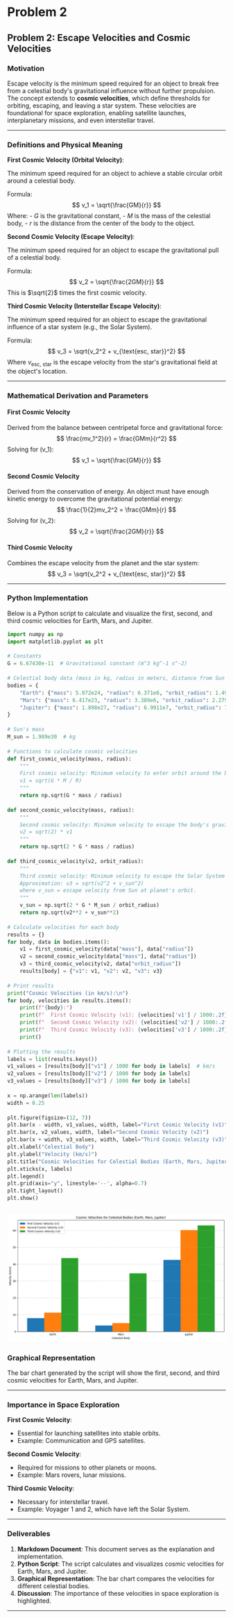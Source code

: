 # Problem 2

## **Problem 2: Escape Velocities and Cosmic Velocities**

### **Motivation**
Escape velocity is the minimum speed required for an object to break free from a celestial body's gravitational influence without further propulsion. The concept extends to **cosmic velocities**, which define thresholds for orbiting, escaping, and leaving a star system. These velocities are foundational for space exploration, enabling satellite launches, interplanetary missions, and even interstellar travel.

---

### **Definitions and Physical Meaning**

**First Cosmic Velocity (Orbital Velocity)**:

The minimum speed required for an object to achieve a stable circular orbit around a celestial body.

Formula:
    $$
    v_1 = \sqrt{\frac{GM}{r}}
    $$
    Where:
    - $G$ is the gravitational constant,
    - $M$ is the mass of the celestial body,
    - $r$ is the distance from the center of the body to the object.

**Second Cosmic Velocity (Escape Velocity)**:

The minimum speed required for an object to escape the gravitational pull of a celestial body.

Formula:
    $$
    v_2 = \sqrt{\frac{2GM}{r}}
    $$
    This is $\sqrt{2}$ times the first cosmic velocity.

**Third Cosmic Velocity (Interstellar Escape Velocity)**:

The minimum speed required for an object to escape the gravitational influence of a star system (e.g., the Solar System).

Formula:
    $$
    v_3 = \sqrt{v_2^2 + v_{\text{esc, star}}^2}
    $$
    Where $v_{\text{esc, star}}$ is the escape velocity from the star's gravitational field at the object's location.

---

### **Mathematical Derivation and Parameters**

#### **First Cosmic Velocity**
Derived from the balance between centripetal force and gravitational force:
$$
    \frac{mv_1^2}{r} = \frac{GMm}{r^2}
$$
    Solving for \(v_1\):
$$
    v_1 = \sqrt{\frac{GM}{r}}
$$

#### **Second Cosmic Velocity**
Derived from the conservation of energy. An object must have enough kinetic energy to overcome the gravitational potential energy:
$$
    \frac{1}{2}mv_2^2 = \frac{GMm}{r}
$$
    Solving for \(v_2\):
$$
    v_2 = \sqrt{\frac{2GM}{r}}
$$

#### **Third Cosmic Velocity**
Combines the escape velocity from the planet and the star system:
$$
    v_3 = \sqrt{v_2^2 + v_{\text{esc, star}}^2}
$$

---

### **Python Implementation**
Below is a Python script to calculate and visualize the first, second, and third cosmic velocities for Earth, Mars, and Jupiter.

```python
import numpy as np
import matplotlib.pyplot as plt

# Constants
G = 6.67430e-11  # Gravitational constant (m^3 kg^-1 s^-2)

# Celestial body data (mass in kg, radius in meters, distance from Sun in meters)
bodies = {
    "Earth": {"mass": 5.972e24, "radius": 6.371e6, "orbit_radius": 1.496e11},
    "Mars": {"mass": 6.417e23, "radius": 3.389e6, "orbit_radius": 2.279e11},
    "Jupiter": {"mass": 1.898e27, "radius": 6.9911e7, "orbit_radius": 7.785e11}
}

# Sun's mass
M_sun = 1.989e30  # kg

# Functions to calculate cosmic velocities
def first_cosmic_velocity(mass, radius):
    """
    First cosmic velocity: Minimum velocity to enter orbit around the body.
    v1 = sqrt(G * M / R)
    """
    return np.sqrt(G * mass / radius)

def second_cosmic_velocity(mass, radius):
    """
    Second cosmic velocity: Minimum velocity to escape the body's gravity.
    v2 = sqrt(2) * v1
    """
    return np.sqrt(2 * G * mass / radius)

def third_cosmic_velocity(v2, orbit_radius):
    """
    Third cosmic velocity: Minimum velocity to escape the Solar System from the planet's orbit.
    Approximation: v3 = sqrt(v2^2 + v_sun^2)
    where v_sun = escape velocity from Sun at planet's orbit.
    """
    v_sun = np.sqrt(2 * G * M_sun / orbit_radius)
    return np.sqrt(v2**2 + v_sun**2)

# Calculate velocities for each body
results = {}
for body, data in bodies.items():
    v1 = first_cosmic_velocity(data["mass"], data["radius"])
    v2 = second_cosmic_velocity(data["mass"], data["radius"])
    v3 = third_cosmic_velocity(v2, data["orbit_radius"])
    results[body] = {"v1": v1, "v2": v2, "v3": v3}

# Print results
print("Cosmic Velocities (in km/s):\n")
for body, velocities in results.items():
    print(f"{body}:")
    print(f"  First Cosmic Velocity (v1): {velocities['v1'] / 1000:.2f} km/s")
    print(f"  Second Cosmic Velocity (v2): {velocities['v2'] / 1000:.2f} km/s")
    print(f"  Third Cosmic Velocity (v3): {velocities['v3'] / 1000:.2f} km/s")
    print()

# Plotting the results
labels = list(results.keys())
v1_values = [results[body]["v1"] / 1000 for body in labels]  # km/s
v2_values = [results[body]["v2"] / 1000 for body in labels]
v3_values = [results[body]["v3"] / 1000 for body in labels]

x = np.arange(len(labels))
width = 0.25

plt.figure(figsize=(12, 7))
plt.bar(x - width, v1_values, width, label="First Cosmic Velocity (v1)")
plt.bar(x, v2_values, width, label="Second Cosmic Velocity (v2)")
plt.bar(x + width, v3_values, width, label="Third Cosmic Velocity (v3)")
plt.xlabel("Celestial Body")
plt.ylabel("Velocity (km/s)")
plt.title("Cosmic Velocities for Celestial Bodies (Earth, Mars, Jupiter)")
plt.xticks(x, labels)
plt.legend()
plt.grid(axis="y", linestyle='--', alpha=0.7)
plt.tight_layout()
plt.show()

```
![alt text](image-6.png)
---

### **Graphical Representation**
The bar chart generated by the script will show the first, second, and third cosmic velocities for Earth, Mars, and Jupiter.

---

### **Importance in Space Exploration**

**First Cosmic Velocity**:

   - Essential for launching satellites into stable orbits.
   - Example: Communication and GPS satellites.

**Second Cosmic Velocity**:

   - Required for missions to other planets or moons.
   - Example: Mars rovers, lunar missions.

**Third Cosmic Velocity**:

   - Necessary for interstellar travel.
   - Example: Voyager 1 and 2, which have left the Solar System.

---

### **Deliverables**
1. **Markdown Document**: This document serves as the explanation and implementation.
2. **Python Script**: The script calculates and visualizes cosmic velocities for Earth, Mars, and Jupiter.
3. **Graphical Representation**: The bar chart compares the velocities for different celestial bodies.
4. **Discussion**: The importance of these velocities in space exploration is highlighted.

---
